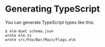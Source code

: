 # Generating TypeScript

You can generate TypeScript types like this:

```console
$ elm-duet schema.json
wrote elm.ts
wrote src/Foo/Bar/Main/Flags.elm

```
